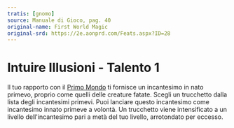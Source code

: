 ```yaml
---
tratis: [gnomo]
source: Manuale di Gioco, pag. 40
original-name: First World Magic
original-srd: https://2e.aonprd.com/Feats.aspx?ID=28
---
```


# Intuire Illusioni - Talento 1

Il tuo rapporto con il [Primo Mondo](/piani/primo-mondo) ti fornisce un
incantesimo in nato primevo, proprio come quelli delle creature fatate. Scegli
un trucchetto dalla lista degli incantesimi primevi. Puoi lanciare questo
incantesimo come incantesimo innato primeve a volontà. Un trucchetto viene
intensificato a un livello dell'incantesimo pari a metà del tuo livello,
arrotondato per eccesso.
